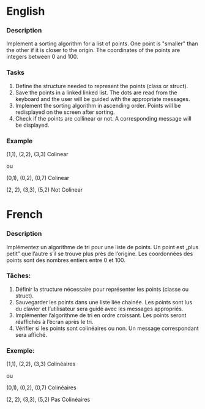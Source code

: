# English

### Description

Implement a sorting algorithm for a list of points. One point is "smaller" than the other if it is closer to the origin.
The coordinates of the points are integers between 0 and 100.

### Tasks

1. Define the structure needed to represent the points (class or struct).
2. Save the points in a linked linked list. The dots are read from the keyboard and the user will be guided with the appropriate messages.
3. Implement the sorting algorithm in ascending order. Points will be redisplayed on the screen after sorting.
4. Check if the points are collinear or not. A corresponding message will be displayed.

### Example
 
 (1,1), (2,2), (3,3) Colinear 

 ou

 (0,1), (0,2), (0,7) Colinear
 

 (2, 2), (3,3), (5,2) Not Colinear
 
# French

### Description

Implémentez un algorithme de tri pour une liste de points. Un point est „plus petit” que l’autre s’il se trouve plus près de l’origine.
Les coordonnées des points sont des nombres entiers entre 0 et 100.

### Tâches:
1. Définir la structure nécessaire pour représenter les points (classe ou struct).
2. Sauvegarder les points dans une liste liée chainée. Les points sont lus du clavier et l’utilisateur
sera guidé avec les messages appropriés.
3. Implémenter l’algorithme de tri en ordre croissant. Les points seront réaffichés à l’écran après le
tri.
4. Vérifier si les points sont colinéaires ou non. Un message correspondant sera affiché.

### Exemple:
 (1,1), (2,2), (3,3) Colinéaires 

 ou

 (0,1), (0,2), (0,7) Colinéaires
 

 (2, 2), (3,3), (5,2) Pas Colinéaires